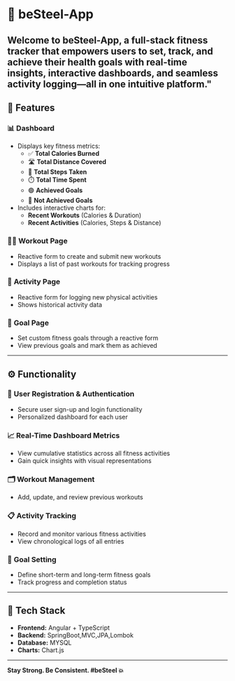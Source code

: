 # 💪 **beSteel-App**

Welcome to **beSteel-App**, a full-stack fitness tracker that empowers users to set, track, and achieve their health goals with real-time insights, interactive dashboards, and seamless activity logging—all in one intuitive platform."
---

## 🚀 **Features**

### 📊 **Dashboard**
- Displays key fitness metrics:
  - ✅ **Total Calories Burned**
  - 🛣️ **Total Distance Covered**
  - 👣 **Total Steps Taken**
  - ⏱️ **Total Time Spent**
  - 🟢 **Achieved Goals**
  - 🔴 **Not Achieved Goals**
- Includes interactive charts for:
  - **Recent Workouts** (Calories & Duration)
  - **Recent Activities** (Calories, Steps & Distance)

### 🏋️‍♂️ **Workout Page**
- Reactive form to create and submit new workouts
- Displays a list of past workouts for tracking progress

### 🏃 **Activity Page**
- Reactive form for logging new physical activities
- Shows historical activity data

### 🎯 **Goal Page**
- Set custom fitness goals through a reactive form
- View previous goals and mark them as achieved

---

## ⚙️ **Functionality**

### 🔐 **User Registration & Authentication**
- Secure user sign-up and login functionality
- Personalized dashboard for each user

### 📈 **Real-Time Dashboard Metrics**
- View cumulative statistics across all fitness activities
- Gain quick insights with visual representations

### 🗂️ **Workout Management**
- Add, update, and review previous workouts

### 📋 **Activity Tracking**
- Record and monitor various fitness activities
- View chronological logs of all entries

### 🎯 **Goal Setting**
- Define short-term and long-term fitness goals
- Track progress and completion status

---

## 📌 **Tech Stack**
- **Frontend:** Angular + TypeScript
- **Backend:** SpringBoot,MVC,JPA,Lombok
- **Database:** MYSQL
- **Charts:**  Chart.js 

---


**Stay Strong. Be Consistent. #beSteel 💥**
